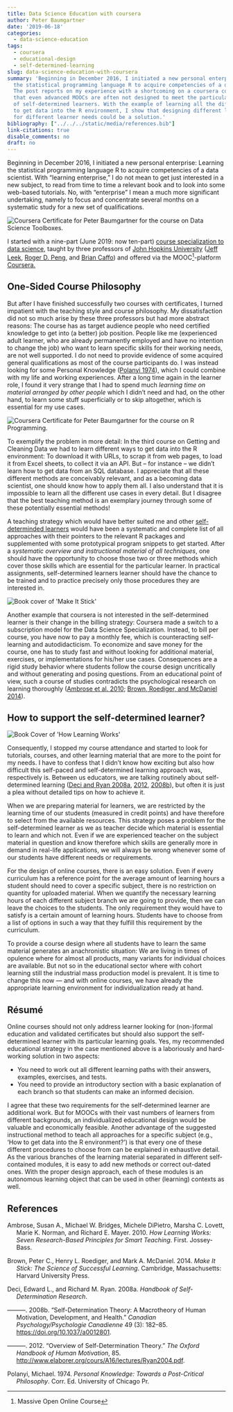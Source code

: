 ```yaml
---
title: Data Science Education with coursera
author: Peter Baumgartner
date: '2019-06-18'
categories:
  - data-science-education
tags:
  - coursera
  - educational-design
  - self-determined-learning
slug: data-science-education-with-coursera
summary: 'Beginning in December 2016, I initiated a new personal enterprise: Learning
  the statistical programming language R to acquire competencies of a data scientist.
  The post reports on my experience with a shortcoming on a coursera course and argues
  that even advanced MOOCs are often not designed to meet the particular requirements
  of self-determined learners. With the example of learning all the different ways
  to get data into the R environment, I show that designing different learning paths
  for different learner needs could be a solution.'
bibliography: ["../../../static/media/references.bib"]
link-citations: true
disable_comments: no
draft: no
---
```


Beginning in December 2016, I initiated a new personal enterprise: Learning the statistical programming language R to acquire competencies of a data scientist. With “learning enterprise,” I do not mean to get just interested in a new subject, to read from time to time a relevant book and to look into some web-based tutorials. No, with “enterprise” I mean a much more significant undertaking, namely to focus and concentrate several months on a systematic study for a new set of qualifications.

![Coursera Certificate for Peter Baumgartner for the course on Data Science Toolboxes.](images/Coursera-Certificate-Toolbox-min.png)

I started with a nine-part (June 2019: now ten-part) [course specialization to data science](https://www.coursera.org/specializations/jhu-data-science), taught by three professors of [John Hopkins University](https://www.jhu.edu/) ([Jeff Leek](https://www.coursera.org/instructor/~694443), [Roger D. Peng](https://www.coursera.org/instructor/rdpeng), and [Brian Caffo](https://www.coursera.org/instructor/~688901)) and offered via the MOOC[^1]-platform [Coursera.](https://www.coursera.org/)

## One-Sided Course Philosophy

But after I have finished successfully two courses with certificates, I turned impatient with the teaching style and course philosophy. My dissatisfaction did not so much arise by these three professors but had more abstract reasons: The course has as target audience people who need certified knowledge to get into (a better) job position. People like me (experienced adult learner, who are already permanently employed and have no intention to change the job) who want to learn specific skills for their working needs, are not well supported. I do not need to provide evidence of some acquired general qualifications as most of the course participants do. I was instead looking for some Personal Knowledge ([Polanyi 1974](#ref-polanyi_personal_1974-2)), which I could combine with my life and working experiences. After a long time again in the learner role, I found it very strange that I had to spend much *learning time on material arranged by other people* which I didn’t need and had, on the other hand, to learn some stuff superficially or to skip altogether, which is essential for my use cases.

![Coursera Certificate for Peter Baumgartner for the course on R Programming.](images/Coursera-Certificate-R-Programming-min.png)

To exemplify the problem in more detail: In the third course on Getting and Cleaning Data we had to learn different ways to get data into the R environment: To download it with URLs, to scrap it from web pages, to load it from Excel sheets, to collect it via an API. But – for instance – we didn’t learn how to get data from an SQL database. I appreciate that all these different methods are conceivably relevant, and as a becoming data scientist, one should know how to apply them all. I also understand that it is impossible to learn all the different use cases in every detail. But I disagree that the best teaching method is an exemplary journey through some of these potentially essential methods!

A teaching strategy which would have better suited me and other [self-determinded learners](https://www.schoology.com/blog/heutagogy-explained-self-determined-learning-education) would have been a systematic and complete list of all approaches with their pointers to the relevant R packages and supplemented with some prototypical program snippets to get started. After a *systematic overview and instructional material of all techniques*, one should have the opportunity to choose those two or three methods which cover those skills which are essential for the particular learner. In practical assignments, self-determined learners learner should have the chance to be trained and to practice precisely only those procedures they are interested in.

<img src="images/cover-make-it-stick-min.jpg" alt="Book cover of &apos;Make It Stick&apos;" class="floatleft"/>

Another example that coursera is not interested in the self-determined learner is their change in the billing strategy: Coursera made a switch to a subscription model for the Data Science Specialization. Instead, to bill per course, you have now to pay a monthly fee, which is counteracting self-learning and autodidacticism. To economize and save money for the course, one has to study fast and without looking for additional material, exercises, or implementations for his/her use cases. Consequences are a rigid study behavior where students follow the course design uncritically and without generating and posing questions. From an educational point of view, such a course of studies contradicts the psychological research on learning thoroughly ([Ambrose et al. 2010](#ref-ambrose_how_2010); [Brown, Roediger, and McDaniel 2014](#ref-brown_make_2014)).

## How to support the self-determined learner?

<img src="images/cover-how-learning-works-min.jpg" alt="Book Cover of &apos;How Learning Works&apos;" class="floatright"/>

Consequently, I stopped my course attendance and started to look for tutorials, courses, and other learning material that are more to the point for my needs. I have to confess that I didn’t know how exciting but also how difficult this self-paced and self-determined learning approach was, respectively is. Between us educators, we are talking routinely about self-determined learning ([Deci and Ryan 2008a](#ref-deci_handbook_2008), [2012](#ref-deci_overview_2012-1), [2008b](#ref-deci_self-determination_2008-2)), but often it is just a plea without detailed tips on how to achieve it.

When we are preparing material for learners, we are restricted by the learning time of our students (measured in credit points) and have therefore to select from the available resources. This strategy poses a problem for the self-determined learner as we as teacher decide which material is essential to learn and which not. Even if we are experienced teacher on the subject material in question and know therefore which skills are generally more in demand in real-life applications, we will always be wrong whenever some of our students have different needs or requirements.

For the design of online courses, there is an easy solution. Even if every curriculum has a reference point for the average amount of learning hours a student should need to cover a specific subject, there is no restriction on quantity for uploaded material. When we quantify the necessary learning hours of each different subject branch we are going to provide, then we can leave the choices to the students. The only requirement they would have to satisfy is a certain amount of learning hours. Students have to choose from a list of options in such a way that they fulfill this requirement by the curriculum.

To provide a course design where all students have to learn the same material generates an anachronistic situation: We are living in times of opulence where for almost all products, many variants for individual choices are available. But not so in the educational sector where with cohort learning still the industrial mass production model is prevalent. It is time to change this now — and with online courses, we have already the appropriate learning environment for individualization ready at hand.

## Résumé

Online courses should not only address learner looking for (non-)formal education and validated certificates but should also support the self-determined learner with its particular learning goals. Yes, my recommended educational strategy in the case mentioned above is a laboriously and hard-working solution in two aspects:

-   You need to work out all different learning paths with their answers, examples, exercises, and tests.
-   You need to provide an introductory section with a basic explanation of each branch so that students can make an informed decision.

I agree that these two requirements for the self-determined learner are additional work. But for MOOCs with their vast numbers of learners from different backgrounds, an individualized educational design would be valuable and economically feasible. Another advantage of the suggested instructional method to teach all approaches for a specific subject (e.g., ‘How to get data into the R environment?’) is that every one of these different procedures to choose from can be explained in exhaustive detail. As the various branches of the learning material separated in different self-contained modules, it is easy to add new methods or correct out-dated ones. With the proper design approach, each of these modules is an autonomous learning object that can be used in other (learning) contexts as well.

## References

<div id="refs" class="references csl-bib-body hanging-indent">

<div id="ref-ambrose_how_2010" class="csl-entry">

Ambrose, Susan A., Michael W. Bridges, Michele DiPietro, Marsha C. Lovett, Marie K. Norman, and Richard E. Mayer. 2010. *<span class="nocase">How Learning Works: Seven Research-Based Principles for Smart Teaching</span>*. First. Jossey-Bass.

</div>

<div id="ref-brown_make_2014" class="csl-entry">

Brown, Peter C., Henry L. Roediger, and Mark A. McDaniel. 2014. *Make It Stick: The Science of Successful Learning*. Cambridge, Massachusetts: Harvard University Press.

</div>

<div id="ref-deci_handbook_2008" class="csl-entry">

Deci, Edward L., and Richard M. Ryan. 2008a. *Handbook of Self-Determination Research*.

</div>

<div id="ref-deci_self-determination_2008-2" class="csl-entry">

———. 2008b. “Self-Determination Theory: A Macrotheory of Human Motivation, Development, and Health.” *Canadian Psychology/Psychologie Canadienne* 49 (3): 182–85. <https://doi.org/10.1037/a0012801>.

</div>

<div id="ref-deci_overview_2012-1" class="csl-entry">

———. 2012. “Overview of Self-Determination Theory.” *The Oxford Handbook of Human Motivation*, 85. <http://www.elaborer.org/cours/A16/lectures/Ryan2004.pdf>.

</div>

<div id="ref-polanyi_personal_1974-2" class="csl-entry">

Polanyi, Michael. 1974. *Personal Knowledge: Towards a Post-Critical Philosophy*. Corr. Ed. University of Chicago Pr.

</div>

</div>

[^1]: Massive Open Online Course
